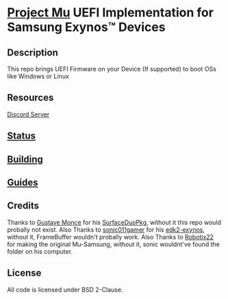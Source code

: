 # [Project Mu](https://microsoft.github.io/mu/) UEFI Implementation for Samsung Exynos™ Devices

<!-- ![Banner](https://github.com/sonic011gamer/Mu-Samsung/blob/main/Pictures/Banner.png) -->

## Description

This repo brings UEFI Firmware on your Device (If supported) to boot OSs like Windows or Linux

## Resources

[Discord Server](https://discord.gg/Dx2QgMx7Sv)

## [Status](https://github.com/Robotix22/Mu-Samsung/blob/main/Status.md)

## [Building](https://github.com/Robotix22/Mu-Samsung/blob/main/Building.md)

## [Guides](https://github.com/Robotix22/UEFI-Guides/blob/main/Mu-Samsung/README.md)

## Credits

Thanks to [Gustave Monce](https://github.com/gus33000) for his [SurfaceDuoPkg](https://github.com/WOA-Project/SurfaceDuoPkg), without it this repo would probally not exist.
Also Thanks to [sonic011gamer](https://github.com/sonic011gamer) for his [edk2-exynos](https://github.com/sonic011gamer/edk2-exynos), without it, FrameBuffer wouldn't probally work.
Also Thanks to [Robotix22](https://github.com/robotix22) for making the original Mu-Samsung, without it, sonic wouldnt've found the folder on his computer.

## License

All code is licensed under BSD 2-Clause.
